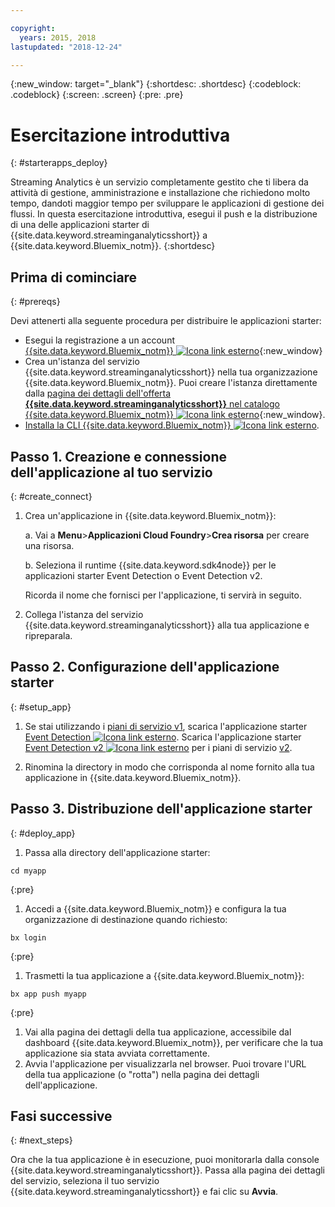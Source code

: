 ```yaml
---

copyright:
  years: 2015, 2018
lastupdated: "2018-12-24"

---
```


<!-- Attribute definitions -->
{:new_window: target="_blank"}
{:shortdesc: .shortdesc}
{:codeblock: .codeblock}
{:screen: .screen}
{:pre: .pre}

# Esercitazione introduttiva
{: #starterapps_deploy}

Streaming Analytics è un servizio completamente gestito che ti libera da attività di gestione, amministrazione e installazione che richiedono molto tempo, dandoti maggior tempo per sviluppare le applicazioni di gestione dei flussi. In questa esercitazione introduttiva, esegui il push e la distribuzione di una delle applicazioni starter di {{site.data.keyword.streaminganalyticsshort}} a {{site.data.keyword.Bluemix_notm}}.
{:shortdesc}


## Prima di cominciare
{: #prereqs}

Devi attenerti alla seguente procedura per distribuire le applicazioni starter:

* Esegui la registrazione a un account [{{site.data.keyword.Bluemix_notm}} ![Icona link esterno](../../icons/launch-glyph.svg "Icona link esterno")](https://{DomainName}/registration){:new_window}
* Crea un'istanza del servizio {{site.data.keyword.streaminganalyticsshort}} nella tua organizzazione {{site.data.keyword.Bluemix_notm}}. Puoi creare l'istanza direttamente dalla [pagina dei dettagli dell'offerta **{{site.data.keyword.streaminganalyticsshort}}** nel catalogo {{site.data.keyword.Bluemix_notm}} ![Icona link esterno](../../icons/launch-glyph.svg "Icona link esterno")](https://{DomainName}/catalog/services/streaming-analytics/){:new_window}.  
* [Installa la CLI {{site.data.keyword.Bluemix_notm}} ![Icona link esterno](../../icons/launch-glyph.svg "Icona link esterno")](https://{DomainName}/docs/cli/reference/bluemix_cli/get_started.html#getting-started).



## Passo 1. Creazione e connessione dell'applicazione al tuo servizio
{: #create_connect}

1. Crea un'applicazione in {{site.data.keyword.Bluemix_notm}}:

    a. Vai a **Menu**>**Applicazioni Cloud Foundry**>**Crea risorsa** per creare una risorsa.

    b. Seleziona il runtime {{site.data.keyword.sdk4node}} per le applicazioni starter Event Detection o Event Detection v2.

    Ricorda il nome che fornisci per l'applicazione, ti servirà in seguito.
1. Collega l'istanza del servizio {{site.data.keyword.streaminganalyticsshort}} alla tua applicazione e ripreparala.

## Passo 2. Configurazione dell'applicazione starter
{: #setup_app}

1. Se stai utilizzando i [piani di servizio v1](/docs/services/StreamingAnalytics/service_plans.html), scarica l'applicazione starter [Event Detection ![Icona link esterno](../../icons/launch-glyph.svg "Icona link esterno")](https://streams-github-samples.mybluemix.net/?get=QuickStart/EventDetection). Scarica l'applicazione starter [Event Detection v2 ![Icona link esterno](../../icons/launch-glyph.svg "Icona link esterno")](https://streams-github-samples.mybluemix.net/?get=QuickStart%2FBeta201801%2FEventDetectionV2) per i piani di servizio [v2](/docs/services/StreamingAnalytics/service_plans.html).

1. Rinomina la directory in modo che corrisponda al nome fornito alla tua applicazione in {{site.data.keyword.Bluemix_notm}}.

## Passo 3. Distribuzione dell'applicazione starter
{: #deploy_app}

1. Passa alla directory dell'applicazione starter:
  <pre><code>cd myapp</code></pre>
  {:pre}

1. Accedi a {{site.data.keyword.Bluemix_notm}} e configura
la tua organizzazione di destinazione quando richiesto:
  <pre><code>bx login</code></pre>
  {:pre}

1. Trasmetti la tua applicazione a {{site.data.keyword.Bluemix_notm}}:
  <pre><code>bx app push myapp</code></pre>
  {:pre}

1. Vai alla pagina dei dettagli della tua applicazione, accessibile dal dashboard {{site.data.keyword.Bluemix_notm}}, per verificare che la tua applicazione sia stata avviata correttamente.
1. Avvia l'applicazione per visualizzarla nel browser. Puoi trovare l'URL della tua applicazione (o "rotta") nella pagina dei dettagli dell'applicazione.

## Fasi successive
{: #next_steps}

Ora che la tua applicazione è in esecuzione, puoi monitorarla dalla console {{site.data.keyword.streaminganalyticsshort}}. Passa alla pagina dei dettagli del servizio, seleziona il tuo servizio {{site.data.keyword.streaminganalyticsshort}} e fai clic su **Avvia**.
